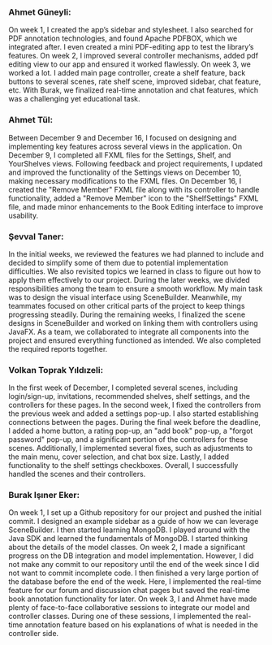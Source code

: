###	Ahmet Güneyli: 

On week 1, I created the app’s sidebar and stylesheet. I also searched for PDF annotation technologies, and found Apache PDFBOX, which we integrated after. I even created a mini PDF-editing app to test the library’s features. On week 2, I improved several controller mechanisms, added pdf editing view to our app and ensured it worked flawlessly. On week 3, we worked a lot. I added main page controller, create a shelf feature, back buttons to several scenes, rate shelf scene, improved sidebar, chat feature, etc. With Burak, we finalized real-time annotation and chat features, which was a challenging yet educational task.

###	Ahmet Tül: 

Between December 9 and December 16, I focused on designing and implementing key features across several views in the application. On December 9, I completed all FXML files for the Settings, Shelf, and YourShelves views. Following feedback and project requirements, I updated and improved the functionality of the Settings views on December 10, making necessary modifications to the FXML files. On December 16, I created the "Remove Member" FXML file along with its controller to handle functionality, added a "Remove Member" icon to the "ShelfSettings" FXML file, and made minor enhancements to the Book Editing interface to improve usability.

###	Şevval Taner: 

In the initial weeks, we reviewed the features we had planned to include and decided to simplify some of them due to potential implementation difficulties. We also revisited topics we learned in class to figure out how to apply them effectively to our project. During the later weeks, we divided responsibilities among the team to ensure a smooth workflow. My main task was to design the visual interface using SceneBuilder. Meanwhile, my teammates focused on other critical parts of the project to keep things progressing steadily. During the remaining weeks, I finalized the scene designs in SceneBuilder and worked on linking them with controllers using JavaFX. As a team, we collaborated to integrate all components into the project and ensured everything functioned as intended. We also completed the required reports together.

###	Volkan Toprak Yıldızeli:

In the first week of December, I completed several scenes, including login/sign-up, invitations, recommended shelves, shelf settings, and the controllers for these pages. In the second week, I fixed the controllers from the previous week and added a settings pop-up. I also started establishing connections between the pages. During the final week before the deadline, I added a home button, a rating pop-up, an "add book" pop-up, a "forgot password" pop-up, and a significant portion of the controllers for these scenes. Additionally, I implemented several fixes, such as adjustments to the main menu, cover selection, and chat box size. Lastly, I added functionality to the shelf settings checkboxes. Overall, I successfully handled the scenes and their controllers.

###	Burak Işıner Eker: 

On week 1, I set up a Github repository for our project and pushed the initial commit. I designed an example sidebar as a guide of how we can leverage SceneBuilder. I then started learning MongoDB. I played around with the Java SDK and learned the fundamentals of MongoDB. I started thinking about the details of the model classes. On week 2, I made a significant progress on the DB integration and model implementation. However, I did not make any commit to our repository until the end of the week since I did not want to commit incomplete code. I then finished a very large portion of the database before the end of the week. Here, I implemented the real-time feature for our forum and discussion chat pages but saved the real-time book annotation functionality for later. On week 3, I and Ahmet have made plenty of face-to-face collaborative sessions to integrate our model and controller classes. During one of these sessions, I implemented the real-time annotation feature based on his explanations of what is needed in the controller side.
